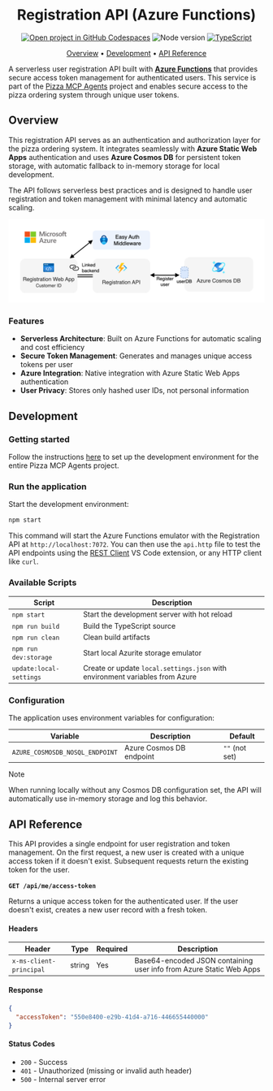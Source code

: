 <div align="center">

# Registration API (Azure Functions)

[![Open project in GitHub Codespaces](https://img.shields.io/badge/Codespaces-Open-blue?style=flat-square&logo=github)](https://codespaces.new/Azure-Samples/pizza-mcp-agents?hide_repo_select=true&ref=main&quickstart=true)
![Node version](https://img.shields.io/badge/Node.js->=22-3c873a?style=flat-square)
[![TypeScript](https://img.shields.io/badge/TypeScript-blue?style=flat-square&logo=typescript&logoColor=white)](https://www.typescriptlang.org)

[Overview](#overview) • [Development](#development) • [API Reference](#api-reference)

</div>

A serverless user registration API built with [**Azure Functions**](https://learn.microsoft.com/azure/azure-functions/functions-overview?pivots=programming-language-javascript) that provides secure access token management for authenticated users. This service is part of the [Pizza MCP Agents](../../README.md) project and enables secure access to the pizza ordering system through unique user tokens.

## Overview

This registration API serves as an authentication and authorization layer for the pizza ordering system. It integrates seamlessly with **Azure Static Web Apps** authentication and uses **Azure Cosmos DB** for persistent token storage, with automatic fallback to in-memory storage for local development.

The API follows serverless best practices and is designed to handle user registration and token management with minimal latency and automatic scaling.

<div align="center">
  <img src="./docs/images/architecture.drawio.png" alt="Service architecture" />
</div>

### Features

- **Serverless Architecture**: Built on Azure Functions for automatic scaling and cost efficiency
- **Secure Token Management**: Generates and manages unique access tokens per user
- **Azure Integration**: Native integration with Azure Static Web Apps authentication
- **User Privacy**: Stores only hashed user IDs, not personal information

## Development

### Getting started

Follow the instructions [here](../../README.md#getting-started) to set up the development environment for the entire Pizza MCP Agents project.

### Run the application

Start the development environment:

```bash
npm start
```

This command will start the Azure Functions emulator with the Registration API at `http://localhost:7072`.
You can then use the `api.http` file to test the API endpoints using the [REST Client](https://marketplace.visualstudio.com/items?itemName=humao.rest-client) VS Code extension, or any HTTP client like `curl`.

### Available Scripts

| Script | Description |
|--------|-------------|
| `npm start` | Start the development server with hot reload |
| `npm run build` | Build the TypeScript source |
| `npm run clean` | Clean build artifacts |
| `npm run dev:storage` | Start local Azurite storage emulator |
| `update:local-settings` | Create or update `local.settings.json` with environment variables from Azure |

### Configuration

The application uses environment variables for configuration:

| Variable | Description | Default |
|----------|-------------|---------|
| `AZURE_COSMOSDB_NOSQL_ENDPOINT` | Azure Cosmos DB endpoint | `""` (not set) |

> [!NOTE]
> When running locally without any Cosmos DB configuration set, the API will automatically use in-memory storage and log this behavior.

## API Reference

This API provides a single endpoint for user registration and token management. On the first request, a new user is created with a unique access token if it doesn't exist. Subsequent requests return the existing token for the user.

**`GET /api/me/access-token`**

Returns a unique access token for the authenticated user. If the user doesn't exist, creates a new user record with a fresh token.

#### Headers

| Header | Type | Required | Description |
|--------|------|----------|-------------|
| `x-ms-client-principal` | string | Yes | Base64-encoded JSON containing user info from Azure Static Web Apps |

#### Response

```json
{
  "accessToken": "550e8400-e29b-41d4-a716-446655440000"
}
```

#### Status Codes

- `200` - Success
- `401` - Unauthorized (missing or invalid auth header)
- `500` - Internal server error

